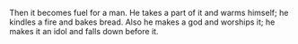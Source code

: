 Then it becomes fuel for a man. He takes a part of it and warms himself; he kindles a fire and bakes bread. Also he makes a god and worships it; he makes it an idol and falls down before it.
